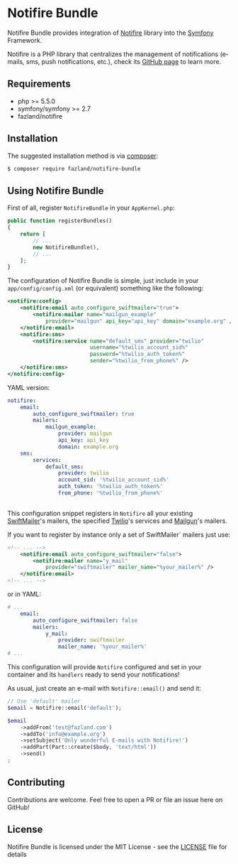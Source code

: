 Notifire Bundle  
===============
Notifire Bundle provides integration of [Notifire](https://github.com/fazland/Notifire) library into the [Symfony](https://github.com/symfony/symfony) Framework.

Notifire is a PHP library that centralizes the management of notifications (e-mails, sms, push notifications, etc.), check its [GitHub page](https://github.com/fazland/Notifire) to learn more.

Requirements
------------
- php >= 5.5.0
- symfony/symfony >= 2.7
- fazland/notifire

Installation
------------
The suggested installation method is via [composer](https://getcomposer.org/):

```sh
$ composer require fazland/notifire-bundle
```

Using Notifire Bundle
---------------------
First of all, register `NotifireBundle` in your `AppKernel.php`:
```php
public function registerBundles()
{
    return [
        // ...
        new NotifireBundle(),
        // ...
    ];
}
```

The configuration of Notifire Bundle is simple, just include in your `app/config/config.xml` (or equivalent) something like the following:
```xml
<notifire:config>
    <notifire:email auto_configure_swiftmailer="true">
        <notifire:mailer name="mailgun_example"
            provider="mailgun" api_key="api_key" domain="example.org" />
    </notifire:email>
    <notifire:sms>
        <notifire:service name="default_sms" provider="twilio"
                          username="%twilio_account_sid%"
                          password="%twilio_auth_token%"
                          sender="%twilio_from_phone%" />
    </notifire:sms>
</notifire:config>
```

YAML version:
```yml
notifire:
    email:
        auto_configure_swiftmailer: true
        mailers:
            mailgun_example:
                provider: mailgun
                api_key: api_key
                domain: example.org
    sms:
        services:
            default_sms:
                provider: twilio
                account_sid: '%twilio_account_sid%'
                auth_token: '%twilio_auth_token%'
                from_phone: '%twilio_from_phone%'
                
```

This configuration snippet registers in `Notifire` all your existing [SwiftMailer](https://github.com/swiftmailer/swiftmailer)'s mailers, the specified
[Twilio](https://github.com/twilio/twilio-php)'s services and [Mailgun](https://github.com/mailgun/mailgun-php)'s mailers.

If you want to register by instance only a set of SwiftMailer` mailers just use:
```xml
<!-- ... -->
    <notifire:email auto_configure_swiftmailer="false">
        <notifire:mailer name="y_mail" 
            provider="swiftmailer" mailer_name="%your_mailer%" />
    </notifire:email>
<!-- ... -->
```
or in YAML:

```yml
# ...
    email:
        auto_configure_swiftmailer: false
        mailers:
            y_mail:
                provider: swiftmailer
                mailer_name: '%your_mailer%'
# ... 
```

This configuration will provide `Notifire` configured and set in your container and its `handlers` ready to send your notifications!

As usual, just create an e-mail with `Notifire::email()` and send it:
```php
// Use 'default' mailer
$email = Notifire::email('default');

$email
    ->addFrom('test@fazland.com')
    ->addTo('info@example.org')
    ->setSubject('Only wonderful E-mails with Notifire!')
    ->addPart(Part::create($body, 'text/html'))
    ->send()
;
```

Contributing
------------
Contributions are welcome. Feel free to open a PR or file an issue here on GitHub!

License
-------
Notifire Bundle is licensed under the MIT License - see the [LICENSE](https://github.com/fazland/notifire-bundle/blob/master/LICENSE) file for details

